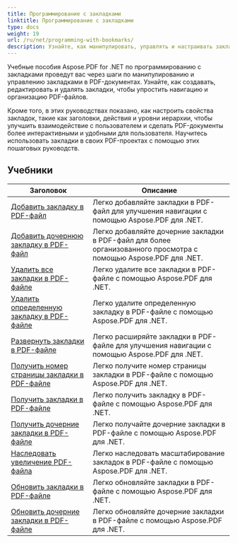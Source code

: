 ```yaml
---
title: Программирование с закладками
linktitle: Программирование с закладками
type: docs
weight: 19
url: /ru/net/programming-with-bookmarks/
description: Узнайте, как манипулировать, управлять и настраивать закладки в PDF-документах для улучшения навигации и повышения удобства работы пользователей.
---
```

Учебные пособия Aspose.PDF for .NET по программированию с закладками проведут вас через шаги по манипулированию и управлению закладками в PDF-документах. Узнайте, как создавать, редактировать и удалять закладки, чтобы упростить навигацию и организацию PDF-файлов.

Кроме того, в этих руководствах показано, как настроить свойства закладок, такие как заголовки, действия и уровни иерархии, чтобы улучшить взаимодействие с пользователем и сделать PDF-документы более интерактивными и удобными для пользователя. Научитесь использовать закладки в своих PDF-проектах с помощью этих пошаговых руководств.

## Учебники
| Заголовок | Описание |
| --- | --- | 
| [Добавить закладку в PDF-файл](./add-bookmark/) | Легко добавляйте закладки в PDF-файл для улучшения навигации с помощью Aspose.PDF для .NET. |  
| [Добавить дочернюю закладку в PDF-файл](./add-child-bookmark/) | Легко добавляйте дочерние закладки в PDF-файл для более организованного просмотра с помощью Aspose.PDF для .NET. |  
| [Удалить все закладки в PDF-файле](./delete-all-bookmarks/) | Легко удалите все закладки в PDF-файле с помощью Aspose.PDF для .NET. |  
| [Удалить определенную закладку в PDF-файле](./delete-particular-bookmark/) | Легко удалите определенную закладку в PDF-файле с помощью Aspose.PDF для .NET. |  
| [Развернуть закладки в PDF-файле](./expand-bookmarks/) | Легко расширяйте закладки в PDF-файле для улучшения навигации с помощью Aspose.PDF для .NET. |  
| [Получить номер страницы закладки в PDF-файле](./get-bookmark-page-number/) | Легко получите номер страницы закладки в PDF-файле с помощью Aspose.PDF для .NET. |  
| [Получить закладки в PDF-файле](./get-bookmarks/) | Легко получить закладку в PDF-файле с помощью Aspose.PDF для .NET. |  
| [Получить дочерние закладки в PDF-файле](./get-child-bookmarks/) | Легко получайте дочерние закладки в PDF-файле с помощью Aspose.PDF для .NET. |  
| [Наследовать увеличение PDF-файла](./inherit-zoom/) | Легко наследовать масштабирование закладок в PDF-файле с помощью Aspose.PDF для .NET. |  
| [Обновить закладки в PDF-файле](./update-bookmarks/) | Легко обновляйте закладки в PDF-файле с помощью Aspose.PDF для .NET. |  
| [Обновить дочерние закладки в PDF-файле](./update-child-bookmarks/) | Легко обновляйте дочерние закладки в PDF-файле с помощью Aspose.PDF для .NET. |  
